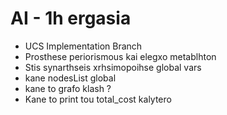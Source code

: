 # AI - 1h ergasia
- UCS Implementation Branch
- Prosthese periorismous kai elegxo metablhton
- Stis synarthseis xrhsimopoihse global vars
- kane nodesList global
- kane to grafo klash ?
- Kane to print tou total_cost kalytero